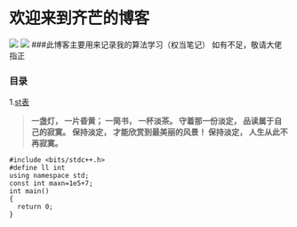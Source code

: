 # 欢迎来到齐芒的博客
![](https://cdn.luogu.com.cn/upload/image_hosting/a5tc02q3.png)
![](https://cdn.luogu.com.cn/upload/image_hosting/zx1q0ua3.png)
###此博客主要用来记录我的算法学习（权当笔记）
                             如有不足，敬请大佬指正
### 目录
1.[st表](https://paste.ubuntu.com/p/WvGHYX45Fm/)
> **一盏灯， 一片昏黄； 一简书， 一杯淡茶。 守着那一份淡定， 品读属于自己的寂寞。 保持淡定， 才能欣赏到最美丽的风景！ 保持淡定， 人生从此不再寂寞。**

```
#include <bits/stdc++.h>
#define ll int 
using namespace std;
const int maxn=1e5+7;
int main()
{
  return 0;
} 
```
